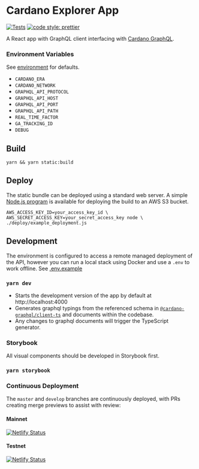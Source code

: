 Cardano Explorer App
====================
[![Tests](https://github.com/input-output-hk/cardano-explorer-app/workflows/Tests/badge.svg)](https://github.com/input-output-hk/cardano-explorer-app/actions?query=workflow%3ATests)
[![code style: prettier](https://img.shields.io/badge/code_style-prettier-ff69b4.svg?style=flat-square)](https://github.com/prettier/prettier)

A React app with GraphQL client interfacing with [Cardano GraphQL](https://github.com/input-output-hk/cardano-graphql).

### Environment Variables
See [environment](source/environment.ts) for defaults.
- `CARDANO_ERA`
- `CARDANO_NETWORK`
- `GRAPHQL_API_PROTOCOL`
- `GRAPHQL_API_HOST`
- `GRAPHQL_API_PORT`
- `GRAPHQL_API_PATH`
- `REAL_TIME_FACTOR`
- `GA_TRACKING_ID`
- `DEBUG`

## Build
```console
yarn && yarn static:build
```
## Deploy
The static bundle can be deployed using a standard web server. A simple [Node.js program](deploy/index.js) 
is available for deploying the build to an AWS S3 bucket.

```console
AWS_ACCESS_KEY_ID=your_access_key_id \
AWS_SECRET_ACCESS_KEY=your_secret_access_key node \
./deploy/example_deployment.js
```

## Development
The environment is configured to access a remote managed deployment of the API, 
however you can run a local stack using Docker and use a `.env` to work offline. 
See [.env.example](.env.example)

### `yarn dev`
- Starts the development version of the app by default at http://localhost:4000
- Generates graphql typings from the referenced schema in [`@cardano-graphql/client-ts`](https://github.com/input-output-hk/cardano-graphql/tree/master/packages/client-ts) 
and documents within the codebase.
- Any changes to graphql documents will trigger the TypeScript generator.

###  Storybook

All visual components should be developed in Storybook first.

### `yarn storybook`

### Continuous Deployment
The `master` and `develop` branches are continuously deployed, with PRs creating merge previews to assist with review:
#### Mainnet
[![Netlify Status](https://api.netlify.com/api/v1/badges/09492acb-61fd-4745-8b0e-60c8886f60d1/deploy-status)](https://cardano-explorer-mainnet.netlify.app)
#### Testnet
[![Netlify Status](https://api.netlify.com/api/v1/badges/16628b5d-b1f2-429b-a707-bbdec0564fe9/deploy-status)](https://cardano-explorer-testnet.netlify.app)

